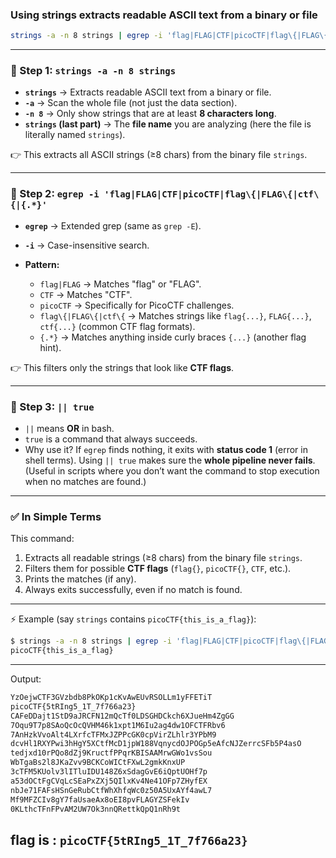 ### Using strings extracts readable ASCII text from a binary or file

```bash
strings -a -n 8 strings | egrep -i 'flag|FLAG|CTF|picoCTF|flag\{|FLAG\{|ctf\{|{.*}' || true
```

---

### 🔹 Step 1: `strings -a -n 8 strings`

* **`strings`** → Extracts readable ASCII text from a binary or file.
* **`-a`** → Scan the whole file (not just the data section).
* **`-n 8`** → Only show strings that are at least **8 characters long**.
* **`strings` (last part)** → The **file name** you are analyzing (here the file is literally named `strings`).

👉 This extracts all ASCII strings (≥8 chars) from the binary file `strings`.

---

### 🔹 Step 2: `egrep -i 'flag|FLAG|CTF|picoCTF|flag\{|FLAG\{|ctf\{|{.*}'`

* **`egrep`** → Extended grep (same as `grep -E`).
* **`-i`** → Case-insensitive search.
* **Pattern:**

  * `flag|FLAG` → Matches "flag" or "FLAG".
  * `CTF` → Matches "CTF".
  * `picoCTF` → Specifically for PicoCTF challenges.
  * `flag\{|FLAG\{|ctf\{` → Matches strings like `flag{...}`, `FLAG{...}`, `ctf{...}` (common CTF flag formats).
  * `{.*}` → Matches anything inside curly braces `{...}` (another flag hint).

👉 This filters only the strings that look like **CTF flags**.

---

### 🔹 Step 3: `|| true`

* `||` means **OR** in bash.
* `true` is a command that always succeeds.
* Why use it?
  If `egrep` finds nothing, it exits with **status code 1** (error in shell terms).
  Using `|| true` makes sure the **whole pipeline never fails**.
  (Useful in scripts where you don’t want the command to stop execution when no matches are found.)

---

### ✅ In Simple Terms

This command:

1. Extracts all readable strings (≥8 chars) from the binary file `strings`.
2. Filters them for possible **CTF flags** (`flag{}`, `picoCTF{}`, `CTF`, etc.).
3. Prints the matches (if any).
4. Always exits successfully, even if no match is found.

---

⚡ Example (say `strings` contains `picoCTF{this_is_a_flag}`):

```bash
$ strings -a -n 8 strings | egrep -i 'flag|FLAG|CTF|picoCTF|flag\{|FLAG\{|ctf\{|{.*}' || true
picoCTF{this_is_a_flag}
```

---

Output:


```bash
YzOejwCTF3GVzbdb8PkOKp1cKvAwEUvRSOLLm1yFFETiT
picoCTF{5tRIng5_1T_7f766a23}
CAFeDDajt1StD9aJRCFN12mQcTf0LDSGHDCkch6XJueHm4ZgGG
7Oqu9T7p8SAoQcOcQVHM46k1xpt1M6Iu2ag4dw1OFCTFRbv6
7AnHzkVvoAlt4LXrfcTFMxJZPPcGK0cpVirZLhlr3YPbM9
dcvHl1RXYPwi3hHgY5XCtfMcD1jpW188VqnycdOJPOGp5eAfcNJZerrcSFb5P4asO
tedjxd10rPQo8dZj9KructfPPqrKBISAAMrwGWo1vsSou
WbTgaBs2l8JKaZvv9BCKCoWICtFXwL2gmkKnxUP
3cTFM5KUolv3lITluIDU148Z6xSdagGvE6iQptUOHf7p
a53dOCtFgCVqLcSEaPxZXj5QIlxKv4Ne41OFp7ZHyfEX
nbJe71FAFsHSnGeRubCtfWhXhfqWc0z50A5UxAYf4awL7
Mf9MFZCIv8gY7faUsaeAx8oEI8pvFLAGYZSFekIv
0KLthcTFnFPvAM2UW7Ok3nnQRettkQpQ1nRh9t
```
flag is : `picoCTF{5tRIng5_1T_7f766a23}`
---

